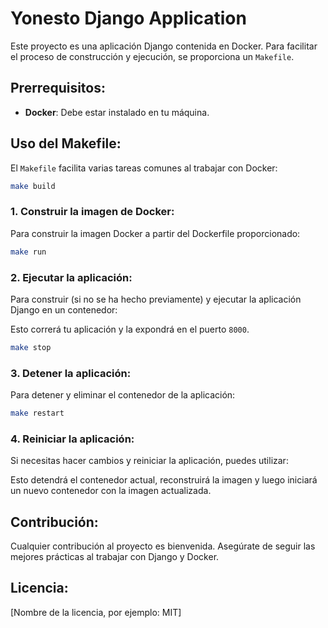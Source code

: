 # Yonesto Django Application

Este proyecto es una aplicación Django contenida en Docker. Para facilitar el proceso de construcción y ejecución, se proporciona un `Makefile`.

## Prerrequisitos:

- **Docker**: Debe estar instalado en tu máquina.




## Uso del Makefile:

El `Makefile` facilita varias tareas comunes al trabajar con Docker:


```bash
make build
```

### 1. Construir la imagen de Docker:

Para construir la imagen Docker a partir del Dockerfile proporcionado:



```bash
make run
```

### 2. Ejecutar la aplicación:

Para construir (si no se ha hecho previamente) y ejecutar la aplicación Django en un contenedor:

Esto correrá tu aplicación y la expondrá en el puerto `8000`.



```bash
make stop
```

### 3. Detener la aplicación:

Para detener y eliminar el contenedor de la aplicación:



```bash
make restart
```

### 4. Reiniciar la aplicación:

Si necesitas hacer cambios y reiniciar la aplicación, puedes utilizar:



Esto detendrá el contenedor actual, reconstruirá la imagen y luego iniciará un nuevo contenedor con la imagen actualizada.

## Contribución:

Cualquier contribución al proyecto es bienvenida. Asegúrate de seguir las mejores prácticas al trabajar con Django y Docker.

## Licencia:

[Nombre de la licencia, por ejemplo: MIT]
